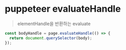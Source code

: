 # puppeteer evaluateHandle

> elementHandle을 반환하는 evaluate

```ts
const bodyHandle = page.evaluateHandle(() => {
  return document.querySelector(body);
});
```
